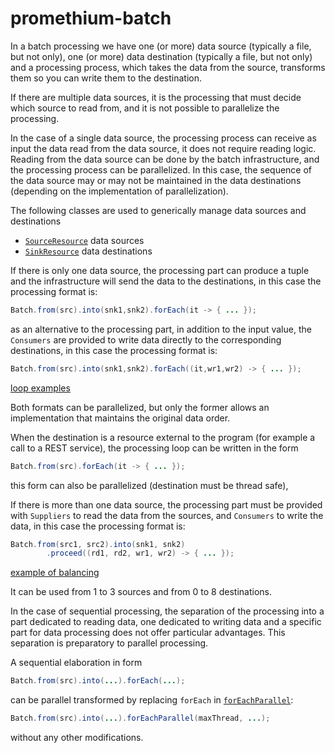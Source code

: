 # promethium-batch

In a batch processing we have one (or more) data source (typically a file, but not only), one (or more) data
destination (typically a file, but not only) and a processing process, which takes the data from the source, transforms
them so you can write them to the destination.

If there are multiple data sources, it is the processing that must decide which source to read from, and it is not
possible to parallelize the processing.

In the case of a single data source, the processing process can receive as input the data read from the data source, it
does not require reading logic. Reading from the data source can be done by the batch infrastructure, and the processing
process can be parallelized. In this case, the sequence of the data source may or may not be maintained in the data
destinations (depending on the implementation of parallelization).

The following classes are used to generically manage data sources and destinations

* [`SourceResource`](./doc/source.md) data sources
* [`SinkResource`](./doc/sink.md) data destinations

If there is only one data source, the processing part can produce a tuple and the infrastructure will send the data to
the destinations, in this case the processing format is:

~~~java
Batch.from(src).into(snk1,snk2).forEach(it -> { ... });
~~~

as an alternative to the processing part, in addition to the input value, the `Consumers` are provided to write data
directly to the corresponding destinations, in this case the processing format is:

~~~java
Batch.from(src).into(snk1,snk2).forEach((it,wr1,wr2) -> { ... });
~~~

[loop examples](./doc/ex-loop1to2.md)

Both formats can be parallelized, but only the former allows an implementation that maintains the original data order.

When the destination is a resource external to the program (for example a call to a REST service), the processing loop
can be written in the form

~~~java
Batch.from(src).forEach(it -> { ... });
~~~

this form can also be parallelized (destination must be thread safe),

If there is more than one data source, the processing part must be provided with `Suppliers` to read the data from the
sources, and `Consumers` to write the data, in this case the processing format is:

~~~java
Batch.from(src1, src2).into(snk1, snk2)
        .proceed((rd1, rd2, wr1, wr2) -> { ... });
~~~

[example of balancing](./doc/ex-balance.md)

It can be used from 1 to 3 sources and from 0 to 8 destinations.

In the case of sequential processing, the separation of the processing into a part dedicated to reading data, one
dedicated to writing data and a specific part for data processing does not offer particular advantages. This separation
is preparatory to parallel processing.

A sequential elaboration in form

~~~java
Batch.from(src).into(...).forEach(...);
~~~

can be parallel transformed by replacing `forEach` in [`forEachParallel`](./doc/parallel.md):

~~~java
Batch.from(src).into(...).forEachParallel(maxThread, ...);
~~~

without any other modifications.